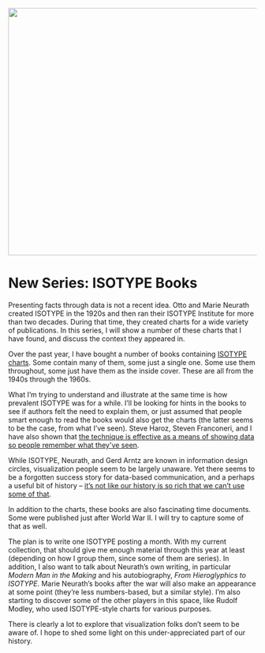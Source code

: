 <p align="center"><img src="https://media.eagereyes.org/wp-content/uploads/2017/01/ISOTYPE-series.jpg" width="720" height="500" /></p>

# New Series: ISOTYPE Books

Presenting facts through data is not a recent idea. Otto and Marie Neurath created ISOTYPE in the 1920s and then ran their ISOTYPE Institute for more than two decades. During that time, they created charts for a wide variety of publications. In this series, I will show a number of these charts that I have found, and discuss the context they appeared in.

Over the past year, I have bought a number of books containing <a href="/tags/isotype">ISOTYPE charts</a>. Some contain many of them, some just a single one. Some use them throughout, some just have them as the inside cover. These are all from the 1940s through the 1960s.

What I’m trying to understand and illustrate at the same time is how prevalent ISOTYPE was for a while. I’ll be looking for hints in the books to see if authors felt the need to explain them, or just assumed that people smart enough to read the books would also get the charts (the latter seems to be the case, from what I’ve seen). Steve Haroz, Steven Franconeri, and I have also shown that <a href="/papers/isotype-visualization">the technique is effective as a means of showing data so people remember what they've seen</a>.

While ISOTYPE, Neurath, and Gerd Arntz are known in information design circles, visualization people seem to be largely unaware. Yet there seems to be a forgotten success story for data-based communication, and a perhaps a useful bit of history – <a href="/blog/2016/the-repetitive-and-boring-history-of-visualization">it’s not like our history is so rich that we can’t use some of that</a>.

In addition to the charts, these books are also fascinating time documents. Some were published just after World War II. I will try to capture some of that as well.

The plan is to write one ISOTYPE posting a month. With my current collection, that should give me enough material through this year at least (depending on how I group them, since some of them are series). In addition, I also want to talk about Neurath’s own writing, in particular <em>Modern Man in the Making</em> and his autobiography, <em>From Hieroglyphics to ISOTYPE</em>. Marie Neurath’s books after the war will also make an appearance at some point (they’re less numbers-based, but a similar style). I’m also starting to discover some of the other players in this space, like Rudolf Modley, who used ISOTYPE-style charts for various purposes.

There is clearly a lot to explore that visualization folks don’t seem to be aware of. I hope to shed some light on this under-appreciated part of our history.
